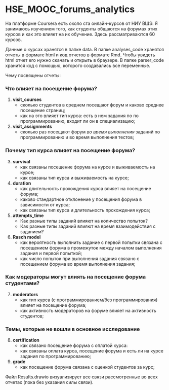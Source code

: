 # HSE_MOOC_forums_analytics

На платформе Coursera есть около ста онлайн-курсов от НИУ ВШЭ. Я занимаюсь изучением того, как студенты общаются на форумах этих курсов и как это влияет на их обучение. Здесь рассматриваются 60 курсов. 

Данные о курсах хранятся в папке data. В папке analyses_code хранятся отчеты в формате html и код отчетов в формате Rmd. Чтобы увидеть html отчет его нужно скачать и открыть в браузере. В папке parser_code хранится код с помощью, которого создавались все переменные.

Чему посвящены отчеты:

### Что влияет на посещение форума?

  1. **visit_courses**
      - сколько студентов в среднем посещают форум и каково среднее посещение страниц;
      - как на это влияет тип курса: есть в нем задания по по программированию, входит ли он в специализацию;
  2. **visit_assignments**
      - сколько раз посещают форум *во время выполнения* заданий по программированию и во время выполнения тестов;
            
### Почему тип курса влияет на посещение форума?

  3. **survival**
      - как связаны посещение форума на курсе и выживаемость на курсе;
      - как связаны тип курса и выживаемость на курсе;
  4. **duration**
      - как длительность прохождения курса влияет на посещение форума;
      - каково стандартное отклонение у посещения форума в зависимости от курса;
      - как связаны тип курса и длительность прохождения курса;
  5. **attempts_time**
      - Как разные типы заданий влияют на количество попыток?
      - Как разные типы заданий влияют на время взаимодействия с заданием?
  6. **Rasсh model**
      - как вероятность выполнить задание с первой попытки связана с посещением форума в промежуток между началом выполнения задания и первой попыткой;
      - как число попыток при выполнения задания связано с посещением форума во время выполнения задания;
 
 ### Как модераторы могут влиять на посещение форума студентами?  
 
  7. **moderators**
      - как тип курса (с программированием/без программирования) влияет на посещение форума;
      - как активность модераторов на форуме влияет на активность студентов;

 
### Темы, которые не вошли в основное исследование
  
  8. **certification**
      - как связано посещение форума с оплатой курса:
      - как связаны оплата курса, посещение форума и есть ли на курсе задания по программированию;
  9. **grade**
      - как посещение форума связана с оценкой студентов за курс;




Файл Results.drawio визуализирует все связи рассмотренные во всех отчетах (пока без указания силы связи).

